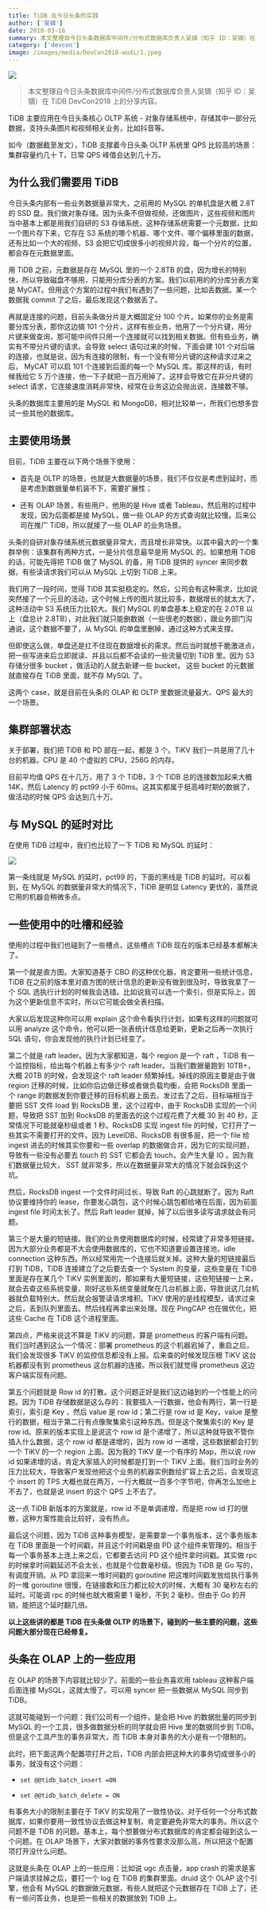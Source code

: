 ```yaml
---
title: TiDB 在今日头条的实践
author: ['吴镝']
date: 2018-03-16
summary: 本文整理自今日头条数据库中间件/分布式数据库负责人吴镝（知乎 ID：吴镝）在 TiDB DevCon2018 上的分享内容。
category: ['devcon']
image: /images/media/DevCon2018-wudi/1.jpeg
---
```


![](media/DevCon2018-wudi/1.jpeg)

> 本文整理自今日头条数据库中间件/分布式数据库负责人吴镝（知乎 ID：吴镝）在 TiDB DevCon2018 上的分享内容。

TiDB 主要应用在今日头条核心 OLTP 系统 - 对象存储系统中，存储其中一部分元数据，支持头条图片和视频相关业务，比如抖音等。

如今（数据截至发文），TiDB 支撑着今日头条 OLTP 系统里 QPS 比较高的场景：集群容量约几十 T，日常 QPS 峰值会达到几十万。

## 为什么我们需要用 TiDB

今日头条内部有一些业务数据量非常大，之前用的 MySQL 的单机盘是大概 2.8T 的 SSD 盘。我们做对象存储。因为头条不但做视频，还做图片，这些视频和图片当中基本上都是用我们自研的 S3 存储系统，这种存储系统需要一个元数据，比如一个图片存下来，它存在 S3 系统的哪个机器、哪个文件、哪个偏移里面的数据，还有比如一个大的视频，S3 会把它切成很多小的视频片段，每一个分片的位置，都会存在元数据里面。

用 TiDB 之前，元数据是存在 MySQL 里的一个 2.8TB 的盘，因为增长的特别快，所以导致磁盘不够用，只能用分库分表的方案。我们以前用的的分库分表方案是 MyCAT。但用这个方案的过程中我们有遇到了一些问题，比如丢数据。某一个数据我 commit 了之后，最后发现这个数据丢了。

再就是连接的问题，目前头条做分片是大概固定分 100 个片。如果你的业务是需要分库分表，那你这边搞 101 个分片，这样有些业务，他用了一个分片键，用分片键来做查询，那可能中间件只用一个连接就可以找到相关数据。但有些业务，确实有不带分片键的请求。会导致 select 语句过来的时候，下面会建 101 个对后端的连接，也就是说，因为有连接的限制，有一个没有带分片键的这种请求过来之后， MyCAT 可以启 101 个连接到后面的每一个 MySQL 库。那这样的话，有时候我给它 5 万个连接，他一下子就把一百万用掉了。这样会导致它在非分片键的 select 请求，它连接速度消耗非常快，经常在业务这边会抛出说，连接数不够。

头条的数据库主要用的是 MySQL 和 MongoDB，相对比较单一，所我们也想多尝试一些其他的数据库。

## 主要使用场景

目前，TiDB 主要在以下两个场景下使用：

- 首先是 OLTP 的场景，也就是大数据量的场景，我们不仅仅是考虑到延时，而是考虑到数据量单机装不下，需要扩展性；

- 还有 OLAP 场景，有些用户，他用的是 Hive 或者 Tableau，然后用的过程中发现，因为后面都是接 MySQL，做一些 OLAP 的方式查询就比较慢。后来公司在推广 TiDB，所以就接了一些 OLAP 的业务场景。

头条的自研对象存储系统元数据量非常大，而且增长非常快。以其中最大的一个集群举例：该集群有两种方式，一是分片信息最早是用 MySQL 的。如果想用 TiDB 的话，可能先得把 TiDB 做了 MySQL 的备，用 TiDB 提供的 syncer 来同步数据，有些读请求我们可以从 MySQL 上切到 TiDB 上来。

我们用了一段时间，觉得 TiDB 其实挺稳定的。然后，公司会有这种需求，比如说突然接了一个元旦的活动，这个时候上传的图片就比较多，数据增长的就太大了，这种活动中 S3 系统压力比较大。我们 MySQL 的单盘基本上稳定的在 2.0TB 以上（盘总计 2.8TB），对此我们就只能删数据（一些很老的数据），跟业务部门沟通说，这个数据不要了，从 MySQL 的单盘里删掉，通过这种方式来支撑。

但即使这么做，单盘还是扛不住现在数据增长的需求。然后当时就想干脆激进点，把一些写进来后立即就读、并且以后都不会读的一些流量切到 TiDB 里。因为 S3 存储分很多 bucket ，做活动的人就去新建一些 bucket， 这些 bucket 的元数据就直接存在 TiDB 里面，就不存 MySQL 了。

这两个 case，就是目前在头条的 OLAP 和 OLTP 里数据流量最大、QPS 最大的一个场景。

## 集群部署状态

关于部署，我们把 TiDB 和 PD 部在一起，都是 3 个。TiKV 我们一共是用了几十台的机器。CPU 是 40 个虚拟的 CPU，256G 的内存。

目前平均值 QPS 在十几万，用了 3 个 TiDB，3 个 TiDB 总的连接数加起来大概 14K，然后 Latency 的 pct99 小于 60ms。这其实都属于挺高峰时期的数据了，做活动的时候 QPS 会达到几十万。

## 与 MySQL 的延时对比

在使用 TiDB 过程中，我们也比较了一下 TiDB 和 MySQL 的延时：

![](media/DevCon2018-liuyin/2.png)

第一条线就是 MySQL 的延时，pct99 的，下面的黑线是 TiDB 的延时。可以看到，在 MySQL 的数据量非常大的情况下，TiDB 是明显 Latency 更优的，虽然说它用的机器会稍微多点。

## 一些使用中的吐槽和经验

使用的过程中我们也碰到了一些槽点，这些槽点 TiDB 现在的版本已经基本都解决了。

第一个就是直方图。大家知道基于 CBO 的这种优化器，肯定要用一些统计信息，TiDB 在之前的版本里对直方图的统计信息的更新没有做到很及时，导致我拿了一个 SQL 选执行计划的时候我会选错。比如说我可以选一个索引，但是实际上，因为这个更新信息不实时，所以它可能会做全表扫描。

大家以后发现这种你可以用 explain 这个命令看执行计划，如果有这样的问题就可以用 analyze 这个命令，他可以把一张表统计信息给更新，更新之后再一次执行 SQL 语句，你会发现他的执行计划已经变了。

第二个就是 raft leader。因为大家都知道，每个 region 是一个 raft ，TiDB 有一个监控指标，给出每个机器上有多少个 raft leader。当我们数据量跑到 10TB+，大概 20TB 的时候，会发现这个 raft leader 频繁掉线。掉线的原因主要是由于做 region 迁移的时候，比如你后边做迁移或者做负载均衡，会把 RocksDB 里面一个 range 的数据发到你要迁移的目标机器上面去。发过去了之后，目标端相当于要把 SST 文件 load 到 RocksDB 里，这个过程中，由于 RocksDB 实现的一个问题，导致把 SST 加到 RocksDB 的里面去的这个过程花费了大概 30 到 40 秒，正常情况下可能就毫秒级或者 1 秒。RocksDB 实现 ingest file 的时候，它打开了一些其实不需要打开的文件。因为 LevelDB、RocksDB 有很多层，把一个 file 给 ingest 进去的时候其实你要和一些 overlap 的数据做合并，因为它的实现问题，导致有一些没有必要去 touch 的 SST 它都会去 touch，会产生大量 IO 。因为我们数据量比较大， SST 就非常多，所以在数据量非常大的情况下就会踩到这个坑。

然后，RocksDB ingest 一个文件时间过长，导致 Raft 的心跳就断了。因为 Raft 协议要维持你的 lease，你要发心跳包，这个时候心跳包都给堵在后面，因为前面 ingest file 时间太长了。然后 Raft leader 就掉，掉了以后很多读写请求就会有问题。

第三个是大量的短链接。我们的业务使用数据库的时候，经常建了非常多短链接。因为大部分业务都是不大会使用数据库的，它也不知道要设置连接池，idle connection 这种东西。所以经常用完一个连接后就关掉。这种大量的短链接最后打到 TiDB，TiDB 连接建立了之后要去查一个 System 的变量，这些变量在 TiDB 里面是存在某几个 TiKV 实例里面的，那如果有大量短链接，这些短链接一上来，就会去查这些系统变量，刚好这些系统变量就聚在几台机器上面，导致说这几台机器就负载特别大。然后就会报警读请求堆积。TiKV 使用的是线程模型，请求过来之后，丢到队列里面去。然后线程再拿出来处理。现在 PingCAP 也在做优化，把这些 Cache 在 TiDB 这个进程里面。

第四点，严格来说这不算是 TiKV 的问题，算是 prometheus 的客户端有问题。我们当时遇到这么一个情况：部署 prometheus 的这个机器宕掉了，重启之后，我们会发现很多 TiKV 的监控信息都没有上报。后来查的时候发现压根 TiKV 这台机器都没有到 prometheus 这台机器的连接。所以我们就觉得 prometheus 这边客户端实现有问题。

第五个问题就是 Row id 的打散。这个问题正好是我们这边碰到的一个性能上的问题。因为 TiDB 存储数据是这么存的：我要插入一行数据，他会有两行，第一行是索引，索引是 Key ，然后 value 是 row id；第二行是 row id 是 Key，value 是整行的数据，相当于第二行有点像聚集索引这种东西。但是这个聚集索引的 Key 是 row id。原来的版本实现上是说这个 row id 是个递增了，所以这种就导致不管你插入什么数据，这个 row id 都是递增的，因为 row id 一递增，这些数据都会打到一个 TiKV 的一个 region 上面。因为我的 TiKV 是一个有序的 Map，所以说 row id 如果递增的话，肯定大家插入的时候都是打到一个 TiKV 上面。我们当时业务的压力比较大，导致客户发现他把这个业务的机器实例数给扩容上去之后，会发现这个 insert 的 TPS 大概也就在两万，一行大概就一百多个字节吧，你再怎么加他上不去了，也就是说 insert 的这个 QPS 上不去了。

这一点 TiDB 新版本的方案就是，row id 不是单调递增，而是把 row id 打的很散，这种方案性能会比较好，没有热点。

最后这个问题，因为 TiDB 这种事务模型，是需要拿一个事务版本，这个事务版本在 TiDB 里面是一个时间戳，并且这个时间戳是由 PD 这个组件来管理的。相当于每一个事务基本上连上来之后，它都要去访问 PD 这个组件拿时间戳。其实做 rpc 的时候拿时间戳延迟不会太长，也就是个位数毫秒级。但因为 TiDB 是 Go 写的，有调度开销。从 PD 拿回来一堆时间戳的 goroutine 把这堆时间戳发放给执行事务的一堆 goroutine 很慢，在链接数和压力都比较大的时候，大概有 30 毫秒左右的延时。可能调 rpc 的时候也就大概需要 1 毫秒，不到 2 毫秒。但由于 Go 的开销，能把这个延时翻几倍。

**以上这些讲的都是 TiDB 在头条做 OLTP 的场景下，碰到的一些主要的问题，这些问题大部分现在已经修复。**

## 头条在 OLAP 上的一些应用

在 OLAP 的场景下内容就比较少了。前面的一些业务喜欢用 tableau 这种客户端后面连接 MySQL，这就太慢了。可以用 syncer 把一些数据从 MySQL 同步到 TiDB。

这就可能碰到一个问题：我们公司有一个组件，是会把 Hive 的数据批量的同步到 MySQL 的一个工具，很多做数据分析的同学就会把 Hive 里的数据同步到 TiDB。但是这个工具产生的事务非常大，而 TiDB 本身对事务的大小是有一个限制的。

此时，把下面这两个配置项打开之后，TiDB 内部会把这种大的事务切成很多小的事务，就没有这个问题：

- `set @@tidb_batch_insert =ON`

- `set @@tidb_batch_delete = ON`

有事务大小的限制主要在于 TiKV 的实现用了一致性协议。对于任何一个分布式数据库，如果你要用一致性协议去做这种复制，肯定要避免非常大的事务。所以这个问题不是 TiDB 的问题。基本上，每个想要做分布式数据库的肯定都会碰到这么一个问题。在 OLAP 场景下，大家对数据的事务性要求没那么高，所以把这个配置项打开没什么问题。

这就是头条在 OLAP 上的一些应用：比如说 ugc 点击量，app crash 的需求是客户端请求挂掉之后，要打一个 log 在 TiDB 的集群里面。druid 这个 OLAP 这个引擎，他会有 MySQL 的数据做元数据，有些人就把这个元数据存在 TiDB 上了，还有一些问答业务，也是把一些相关的数据放到 TiDB 上。


